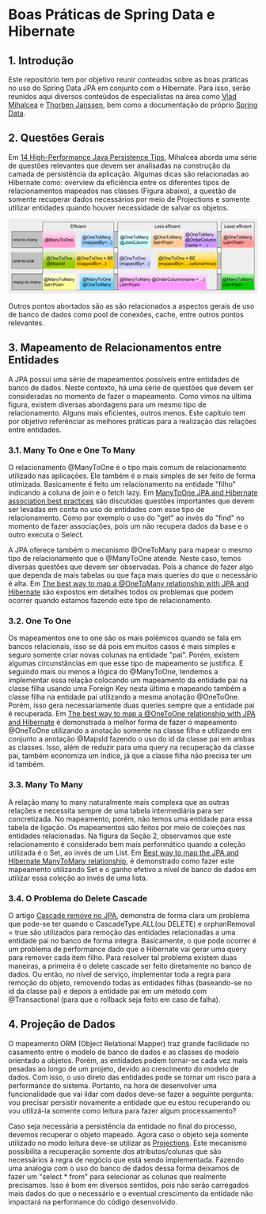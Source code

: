 # Boas Práticas de Spring Data e Hibernate #

## 1. Introdução ##

Este repositório tem por objetivo reunir conteúdos sobre as boas práticas no uso do Spring Data JPA em conjunto com o Hibernate. Para isso, serão reunidos aqui diversos conteúdos de especialistas na área como [Vlad Mihalcea](https://vladmihalcea.com/ "https://vladmihalcea.com/") e [Thorben Janssen](https://thorben-janssen.com/ "https://thorben-janssen.com/"), bem como a documentação do próprio [Spring Data](https://docs.spring.io/spring-data/jpa/docs/current/reference/html/#reference"https://docs.spring.io/spring-data/jpa/docs/current/reference/html/#reference").

## 2. Questões Gerais ##

Em [14 High-Performance Java Persistence Tips](https://vladmihalcea.com/14-high-performance-java-persistence-tips/ "https://vladmihalcea.com/14-high-performance-java-persistence-tips/"), Mihalcea aborda uma série de questões relevantes que devem ser analisadas na construção da camada de persistência da aplicação. Algumas dicas são relacionadas ao Hibernate como: overview da eficiência entre os diferentes tipos de relacionamentos mapeados nas classes (Figura abaixo), a questão de somente recuperar dados necessários por meio de Projections e somente utilizar entidades quando houver necessidade de salvar os objetos.

![](images/relationships.png)

Outros pontos abortados são as são relacionados a aspectos gerais de uso de banco de dados como pool de conexões, cache, entre outros pontos relevantes.

## 3. Mapeamento de Relacionamentos entre Entidades ##

A JPA possui uma série de mapeamentos possíveis entre entidades de banco de dados. Neste contexto, há uma série de questões que devem ser consideradas no momento de fazer o mapeamento. Como vimos na última figura, existem diversas abordagens para um mesmo tipo de relacionamento. Alguns mais eficientes, outros menos. Este capítulo tem por objetivo referênciar as melhores práticas para a realização das relações entre entidades.

### 3.1. Many To One e One To Many ###

O relacionamento @ManyToOne é o tipo mais comum de relacionamento utilizado nas aplicações. Ele também é o mais simples de ser feito de forma otimizada. Basicamente é feito um relacionamento na entidade "filho" indicando a coluna de join e o fetch lazy. Em [ManyToOne JPA and Hibernate association best practices](https://vladmihalcea.com/manytoone-jpa-hibernate/ "https://vladmihalcea.com/manytoone-jpa-hibernate/") são discutidas questões importantes que devem ser levadas em conta no uso de entidades com esse tipo de relacionamento. Como por exemplo o uso do "get" ao invés do "find" no momento de fazer associações, pois um não recupera dados da base e o outro executa o Select.

A JPA oferece também o mecanismo @OneToMany para mapear o mesmo tipo de relacionamento que o @ManyToOne atende. Neste caso, temos diversas questões que devem ser observadas. Pois a chance de fazer algo que dependa de mais tabelas ou que faça mais queries do que o necessário é alta. Em [The best way to map a @OneToMany relationship with JPA and Hibernate](https://vladmihalcea.com/the-best-way-to-map-a-onetomany-association-with-jpa-and-hibernate/ "https://vladmihalcea.com/the-best-way-to-map-a-onetomany-association-with-jpa-and-hibernate/") são expostos em detalhes todos os problemas que podem ocorrer quando estamos fazendo este tipo de relacionamento.

### 3.2. One To One ###

Os mapeamentos one to one são os mais polêmicos quando se fala em bancos relacionais, isso se dá pois em muitos casos é mais simples e seguro somente criar novas colunas na entidade "pai". Porém, existem algumas circunstâncias em que esse tipo de mapeamento se justifica. E seguindo mais ou menos a lógica do @ManyToOne, tendemos a implementar essa relação colocando um mapeamento da entidade pai na classe filha usando uma Foreign Key nesta última e mapeando também a classe filha na entidade pai utilizando a mesma anotação @OneToOne. Porém, isso gera necessariamente duas queries sempre que a entidade pai é recuperada. Em [The best way to map a @OneToOne relationship with JPA and Hibernate](https://vladmihalcea.com/the-best-way-to-map-a-onetoone-relationship-with-jpa-and-hibernate/ "https://vladmihalcea.com/the-best-way-to-map-a-onetoone-relationship-with-jpa-and-hibernate/") é demonstrada a melhor forma de fazer o mapeamento @OneToOne utilizando a anotação somente na classe filha e utilizando em conjunto a anotação @MapsId fazendo o uso do id da classe pai em ambas as classes. Isso, além de reduzir para uma query na recuperação da classe pai, também economiza um índice, já que a classe filha não precisa ter um id também.

### 3.3. Many To Many ###

A relação many to many naturalmente mais complexa que as outras relações e necessita sempre de uma tabela intermediária para ser concretizada. No mapeamento, porém, não temos uma entidade para essa tabela de ligação. Os mapeamentos são feitos por meio de coleções nas entidades relacionadas. Na figura da Seção 2, observamos que este relacionamento é considerado bem mais performático quando a coleção utilizada é o Set, ao invés de um List. Em [Best way to map the JPA and Hibernate ManyToMany relationship](https://vladmihalcea.com/the-best-way-to-use-the-manytomany-annotation-with-jpa-and-hibernate/ "https://vladmihalcea.com/the-best-way-to-use-the-manytomany-annotation-with-jpa-and-hibernate/"), é demonstrado como fazer este mapeamento utilizando Set e o ganho efetivo a nível de banco de dados em utilizar essa coleção ao invés de uma lista.

### 3.4. O Problema do Delete Cascade ###

O artigo [Cascade remove no JPA](https://emmanuelneri.com.br/2017/10/30/cascade-remove-no-jpa/ "https://emmanuelneri.com.br/2017/10/30/cascade-remove-no-jpa/"), demonstra de forma clara um problema que pode-se ter quando o CascadeType.ALL(ou DELETE) e orphanRemoval = true são utilizados para remoção das entidades relacionadas a uma entidade pai no banco de forma íntegra. Basicamente, o que pode ocorrer é um problema de performance dado que o Hibernate vai gerar uma query para remover cada item filho. Para resolver tal problema existem duas maneiras, a primeira é o delete cascade ser feito diretamente no banco de dados. Ou então, no nível de serviço, implementar toda a regra para remoção do objeto, removendo todas as entidades filhas (baseando-se no id da classe pai) e depois a entidade pai em um método com @Transactional (para que o rollback seja feito em caso de falha).

## 4. Projeção de Dados ##

O mapeamento ORM (Object Relational Mapper) traz grande facilidade no casamento entre o modelo de banco de dados e as classes do modelo orientado a objetos. Porém, as entidades podem tornar-se cada vez mais pesadas ao longo de um projeto, devido ao crescimento do modelo de dados. Com isso, o uso direto das entidades pode se tornar um risco para a performance do sistema. Portanto, na hora de desenvolver uma funcionalidade que vai lidar com dados deve-se fazer a seguinte pergunta: vou precisar persistir novamente a entidade que eu estou recuperando ou vou utilizá-la somente como leitura para fazer algum processamento?

Caso seja necessária a persistência da entidade no final do processo, devemos recuperar o objeto mapeado. Agora caso o objeto seja somente utilizado no modo leitura deve-se utilizar as [Projections](https://docs.spring.io/spring-data/jpa/docs/current/reference/html/#projections "https://docs.spring.io/spring-data/jpa/docs/current/reference/html/#projections"). Este mecanismo possibilita a recuperação somente dos atributos/colunas que são necessários à regra de negócio que está sendo implementada. Fazendo uma analogia com o uso do banco de dados dessa forma deixamos de fazer um "select * from" para selecionar as colunas que realmente precisamos. Isso é bom em diversos sentidos, pois não serão carregados mais dados do que o necessário e o eventual crescimento da entidade não impactará na performance do código desenvolvido.